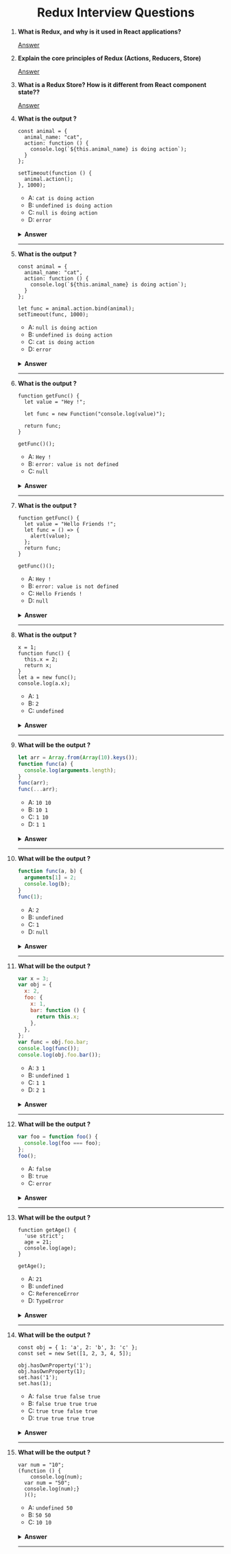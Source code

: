 <div align="center">
  <h1>Redux Interview Questions</h1>
</div>

<ol>

<li>

**What is Redux, and why is it used in React applications?**

[Answer](https://www.geeksforgeeks.org/what-are-the-advantages-of-using-redux-with-reactjs/)

</li>


<li>

**Explain the core principles of Redux (Actions, Reducers, Store)**

[Answer](https://www.geeksforgeeks.org/what-are-the-three-principles-that-redux-follows/)

</li>


<li>

**What is a Redux Store? How is it different from React component state??**

[Answer](https://medium.com/netscape/component-state-vs-redux-store-1eb0c929277)

</li>

<li>

**What is the output ?**

```JS
const animal = {
  animal_name: "cat",
  action: function () {
    console.log(`${this.animal_name} is doing action`);
  }
};

setTimeout(function () {
  animal.action();
}, 1000);

```

- A: `cat is doing action`
- B: `undefined is doing action`
- C: `null is doing action`
- D: `error`

<br/>

<details>
<summary><b>Answer</b></summary>
<p>

#### Option: A

</p>
</details>

</li>

---

<li>

**What is the output ?**

```JS
const animal = {
  animal_name: "cat",
  action: function () {
    console.log(`${this.animal_name} is doing action`);
  }
};

let func = animal.action.bind(animal);
setTimeout(func, 1000);

```

- A: `null is doing action`
- B: `undefined is doing action`
- C: `cat is doing action`
- D: `error`

<br/>

<details>
<summary><b>Answer</b></summary>
<p>

#### Option: C


</p>
</details>

</li>

---

<li>

**What is the output ?**

```JS
function getFunc() {
  let value = "Hey !";

  let func = new Function("console.log(value)");

  return func;
}

getFunc()();

```

- A: `Hey !`
- B: `error: value is not defined`
- C: `null`

<br/>

<details>
<summary><b>Answer</b></summary>
<p>

#### Option: B

</p>
</details>

</li>

---

<li>

**What is the output ?**

```JS
function getFunc() {
  let value = "Hello Friends !";
  let func = () => {
    alert(value);
  };
  return func;
}

getFunc()();

```

- A: `Hey !`
- B: `error: value is not defined`
- C: `Hello Friends !`
- D: `null`

<br/>

<details>
<summary><b>Answer</b></summary>
<p>

#### Option: C

</p>
</details>

</li>

---

<li>

**What is the output ?**

```JS
x = 1;
function func() {
  this.x = 2;
  return x;
}
let a = new func();
console.log(a.x);
```

- A: `1`
- B: `2`
- C: `undefined`

<br/>

<details>
<summary><b>Answer</b></summary>
<p>

#### Option: B

</p>
</details>

</li>

---

<li>

**What will be the output ?**

```js
let arr = Array.from(Array(10).keys());
function func(a) {
  console.log(arguments.length);
}
func(arr);
func(...arr);
```

- A: `10 10`
- B: `10 1`
- C: `1 10`
- D: `1 1`

<br/>

<details>
<summary><b>Answer</b></summary>
<p>

#### Option: C

</p>
</details>

</li>

---

<li>

**What will be the output ?**

```js
function func(a, b) {
  arguments[1] = 2;
  console.log(b);
}
func(1);
```

- A: `2`
- B: `undefined`
- C: `1`
- D: `null`

<br/>

<details>
<summary><b>Answer</b></summary>
<p>

#### Option: B

</p>
</details>

</li>

---

<li>

**What will be the output ?**

```js
var x = 3;
var obj = {
  x: 2,
  foo: {
    x: 1,
    bar: function () {
      return this.x;
    },
  },
};
var func = obj.foo.bar;
console.log(func());
console.log(obj.foo.bar());
```

- A: `3 1`
- B: `undefined 1`
- C: `1 1`
- D: `2 1`

<br/>

<details>
<summary><b>Answer</b></summary>
<p>

#### Option: A

</p>
</details>

</li>

---

<li>

**What will be the output ?**

```js
var foo = function foo() {
  console.log(foo === foo);
};
foo();
```

- A: `false`
- B: `true`
- C: `error`

<br/>

<details>
<summary><b>Answer</b></summary>
<p>

#### Option: B

</p>
</details>

</li>

---

<li>

**What will be the output ?**

```JS
function getAge() {
  'use strict';
  age = 21;
  console.log(age);
}

getAge();
```

- A: `21`
- B: `undefined`
- C: `ReferenceError`
- D: `TypeError`

<br/>

<details>
<summary><b>Answer</b></summary>
<p>

#### Option: C

</p>
</details>

</li>

---

<li>

**What will be the output ?**

```JS
const obj = { 1: 'a', 2: 'b', 3: 'c' };
const set = new Set([1, 2, 3, 4, 5]);

obj.hasOwnProperty('1');
obj.hasOwnProperty(1);
set.has('1');
set.has(1);
```

- A: `false true false true`
- B: `false true true true`
- C: `true true false true`
- D: `true true true true`

<br/>

<details>
<summary><b>Answer</b></summary>
<p>

#### Option: C

</p>
</details>

</li>

---
 
<li>

**What will be the output ?**

```JS
var num = "10";
(function () {
	console.log(num);
  var num = "50";
  console.log(num);}
  )();
```

- A: `undefined 50`
- B: `50 50`
- C: `10 10`

<br/>

<details>
<summary><b>Answer</b></summary>
<p>

#### Option: A

</p>
</details>

</li>

---

</ol>